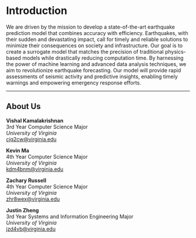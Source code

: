 # Introduction

We are driven by the mission to develop a state-of-the-art earthquake prediction model that combines accuracy with efficiency. Earthquakes, with their sudden and devastating impact, call for timely and reliable solutions to minimize their consequences on society and infrastructure. Our goal is to create a surrogate model that matches the precision of traditional physics-based models while drastically reducing computation time. By harnessing the power of machine learning and advanced data analysis techniques, we aim to revolutionize earthquake forecasting. Our model will provide rapid assessments of seismic activity and predictive insights, enabling timely warnings and empowering emergency response efforts.

- - -
## About Us
__Vishal Kamalakrishnan__  
3rd Year Computer Science Major  
_University of Virginia_  
cjq2cw@virginia.edu

__Kevin Ma__  
4th Year Computer Science Major  
_University of Virginia_   
kdm4bnm@virginia.edu

__Zachary Russell__  
4th Year Computer Science Major  
_University of Virginia_  
zhr8wex@virginia.edu

__Justin Zheng__  
3rd Year Systems and Information Engineering Major  
_University of Virginia_  
jzd4vb@virginia.edu

```{tableofcontents}
